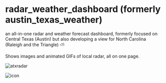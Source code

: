 # radar_weather_dashboard (formerly austin_texas_weather)

an all-in-one radar and weather forecast dashboard, formerly focused on Central Texas (Austin) but also developing a view for North Carolina (Raleigh and the Triangle) ⛅

Shows images and animated GIFs of local radar, all on one page.

![atxradar](atxradar.png)

![icon](weather_sp.gif)
